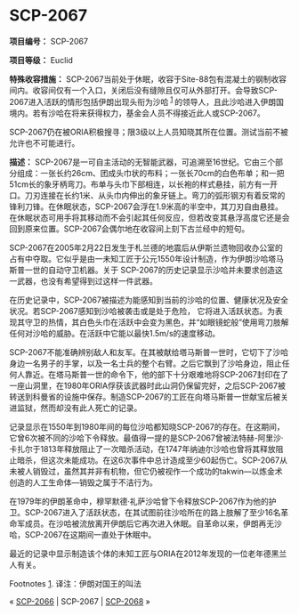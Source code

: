# SCP-2067
                        


**项目编号：** SCP-2067

**项目等级：** Euclid

**特殊收容措施：** SCP-2067当前处于休眠，收容于Site-88包有混凝土的钢制收容间内。收容间仅有一个入口，关闭后没有缝隙且仅可从外部打开。会导致SCP-2067进入活跃的情形包括伊朗出现头衔为沙哈<sup class='footnoteref'>
 <a shape='rect' class='footnoteref' id='footnoteref-1' href='javascript:;' onclick='WIKIDOT.page.utils.scrollToReference(&apos;footnote-1&apos;)'>1</a>
</sup>的领导人，且此沙哈进入伊朗国境内。若有沙哈在将来获得权力，基金会人员不得接近此人或SCP-2067。

SCP-2067仍在被ORIA积极搜寻；限3级以上人员知晓其所在位置。测试当前不被允许也不可能进行。

**描述：** SCP-2067是一可自主活动的无智能武器，可追溯至16世纪。它由三个部分组成：一张长约26cm、团成头巾状的布料；一张长70cm的白色布单；和一把51cm长的象牙柄弯刀。布单与头巾下部相连，以长袍的样式悬挂，前方有一开口。刀刃连接在长约1米、从头巾内伸出的象牙链上。弯刀的弧形钢刃有着反常的锋利刀锋。在休眠状态，SCP-2067会浮在1.9米高的半空中，其刀刃自由悬挂。在休眠状态可用手将其移动而不会引起其任何反应，但若改变其悬浮高度它还是会回到原来位置。SCP-2067会偶尔地在收容间上刻下古兰经中的短句。

SCP-2067在2005年2月22日发生于札兰德的地震后从伊斯兰遗物回收办公室的占有中夺取。它似乎是由一未知工匠于公元1550年设计制造，作为伊朗沙哈塔马斯普一世的自动守卫机器。关于 SCP-2067的历史记录显示沙哈并未要求创造这一武器，也没有希望得到过这样一件武器。

在历史记录中，SCP-2067被描述为能感知到当前的沙哈的位置、健康状况及安全状况。若SCP-2067感知到沙哈被袭击或是处于危险， 它将进入活跃状态。为表现其守卫的热情，其白色头巾在活跃中会变为黑色，并“如眼镜蛇般”使用弯刀肢解任何对沙哈的威胁。在活跃中它能以最快1.5m/s的速度移动。

SCP-2067不能准确辨别敌人和友军。在其被献给塔马斯普一世时，它切下了沙哈身边一名男子的手掌，以及一名士兵的整个右臂。之后它飘到了沙哈身边，阻止任何人靠近。在塔马斯普一世的命令下，他的部下十分艰难地将SCP-2067封印在了一座山洞里，在1980年ORIA俘获该武器时此山洞仍保留完好，之后SCP-2067被转送到科曼省的设施中保存。制造SCP-2067的工匠在向塔马斯普一世献宝后被关进监狱，然而却没有此人死亡的记录。

记录显示在1550年到1980年间的每位沙哈都知晓SCP-2067的存在。在这期间，它曾6次被不同的沙哈下令释放。最值得一提的是SCP-2067曾被法特赫-阿里沙·卡扎尔于1813年释放阻止了一次暗杀活动，在1747年纳迪尔沙哈也曾将其释放阻止暗杀，但这次未能成功。在这6次事件中总计造成至少60起伤亡。SCP-2067从未被人销毁过，虽然其并非有机物，但它仍被视作一个成功的takwin—以炼金术创造的人工生命体—销毁之属于不洁行为。

在1979年的伊朗革命中，穆罕默德·礼萨沙哈曾下令释放SCP-2067作为他的护卫。SCP-2067进入了活跃状态，在其试图前往沙哈所在的路上肢解了至少16名革命军成员。在沙哈被流放离开伊朗后它再次进入休眠。自革命以来，伊朗再无沙哈，SCP-2067在这期间一直处于休眠中。

最近的记录中显示制造该个体的未知工匠与ORIA在2012年发现的一位老年德黑兰人有关。


Footnotes
<a shape='rect' href='javascript:;' onclick='WIKIDOT.page.utils.scrollToReference(&apos;footnoteref-1&apos;)'>1</a>. 译注：伊朗对国王的叫法



« [SCP-2066](/scp-2066) | SCP-2067 | [SCP-2068](/scp-2068) »





                    